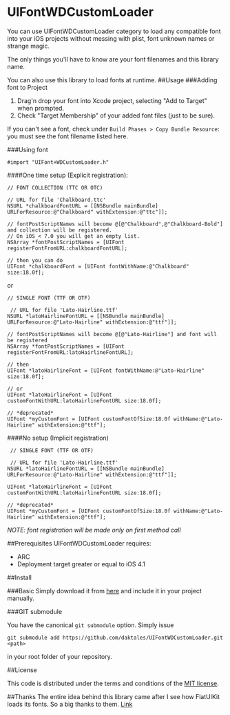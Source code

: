 UIFontWDCustomLoader
======
You can use UIFontWDCustomLoader category to load any compatible font into your iOS projects without messing with plist, font unknown names or strange magic.

The only things you'll have to know are your font filenames and this library name.

You can also use this library to load fonts at runtime. 
##Usage
###Adding font to Project
1. Drag'n drop your font into Xcode project, selecting "Add to Target" when prompted.
2. Check "Target Membership" of your added font files (just to be sure).

If you can't see a font, check under `Build Phases > Copy Bundle Resource`: you must see the font filename listed here.

###Using font

    #import "UIFont+WDCustomLoader.h"
    
####One time setup (Explicit registration):

    // FONT COLLECTION (TTC OR OTC)
    
    // URL for file 'Chalkboard.ttc'
    NSURL *chalkboardFontURL = [[NSBundle mainBundle] URLForResource:@"Chalkboard" withExtension:@"ttc"]];
    
    // fontPostScriptNames will become @[@"Chalkboard",@"Chalkboard-Bold"] and collection will be registered.
    // On iOS < 7.0 you will get an empty list.
    NSArray *fontPostScriptNames = [UIFont registerFontFromURL:chalkboardFontURL];
    
    // then you can do
    UIFont *chalkboardFont = [UIFont fontWithName:@"Chalkboard" size:18.0f];

or    
    
    // SINGLE FONT (TTF OR OTF)
    
     // URL for file 'Lato-Hairline.ttf'
    NSURL *latoHairlineFontURL = [[NSBundle mainBundle] URLForResource:@"Lato-Hairline" withExtension:@"ttf"]];
    
    // fontPostScriptNames will become @[@"Lato-Hairline"] and font will be registered
    NSArray *fontPostScriptNames = [UIFont registerFontFromURL:latoHairlineFontURL];
    
    // then
    UIFont *latoHairlineFont = [UIFont fontWithName:@"Lato-Hairline" size:18.0f];
    
    // or
    UIFont *latoHairlineFont = [UIFont customFontWithURL:latoHairlineFontURL size:18.0f];
    
    // *deprecated*
    UIFont *myCustomFont = [UIFont customFontOfSize:18.0f withName:@"Lato-Hairline" withExtension:@"ttf"];

####No setup (Implicit registration)

     // SINGLE FONT (TTF OR OTF)
    
     // URL for file 'Lato-Hairline.ttf'
    NSURL *latoHairlineFontURL = [[NSBundle mainBundle] URLForResource:@"Lato-Hairline" withExtension:@"ttf"]];

    UIFont *latoHairlineFont = [UIFont customFontWithURL:latoHairlineFontURL size:18.0f];
    
    // *deprecated*
    UIFont *myCustomFont = [UIFont customFontOfSize:18.0f withName:@"Lato-Hairline" withExtension:@"ttf"];

*NOTE: font registration will be made only on first method call*

##Prerequisites
UIFontWDCustomLoader requires:

- ARC
- Deployment target greater or equal to iOS 4.1

##Install

###Basic
Simply download it from [here](https://github.com/daktales/UIFontWDCustomLoader/archive/master.zip) and include it in your project manually.

###GIT submodule

You have the canonical `git submodule` option. Simply issue

    git submodule add https://github.com/daktales/UIFontWDCustomLoader.git <path>

in your root folder of your repository.

##License

This code is distributed under the terms and conditions of the [MIT license](LICENSE). 

##Thanks
The entire idea behind this library came after I see how FlatUIKit loads its fonts. So a big thanks to them. [Link](https://github.com/Grouper/FlatUIKit)